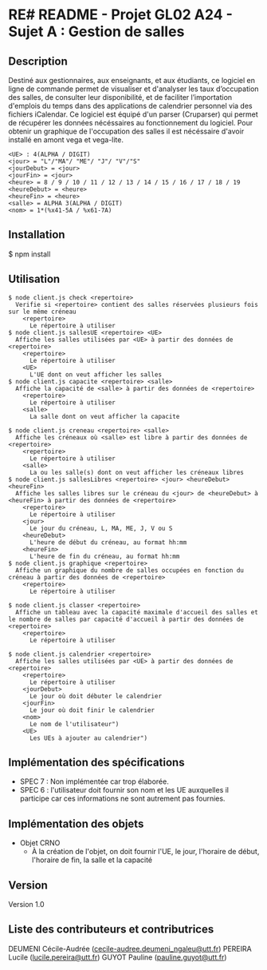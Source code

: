 # RE# README - Projet GL02 A24 - Sujet A : Gestion de salles
## Description 
Destiné aux gestionnaires, aux enseignants, et aux étudiants, ce logiciel en ligne de commande permet de visualiser et d'analyser les taux d’occupation des salles, de consulter leur disponibilité, et de faciliter l’importation d'emplois du temps dans des applications de calendrier personnel via des fichiers iCalendar. Ce logiciel est équipé d'un parser (Cruparser) qui permet de récupérer les données nécéssaires au fonctionnement du logiciel. Pour obtenir un graphique de l'occupation des salles il est nécéssaire d'avoir installé en amont vega et vega-lite.

```
<UE> : 4(ALPHA / DIGIT)
<jour> = "L"/"MA"/ "ME"/ "J"/ "V"/"S"
<jourDebut> = <jour>
<jourFin> = <jour>
<heure> = 8 / 9 / 10 / 11 / 12 / 13 / 14 / 15 / 16 / 17 / 18 / 19
<heureDebut> = <heure>
<heureFin> = <heure>
<salle> = ALPHA 3(ALPHA / DIGIT)
<nom> = 1*(%x41-5A / %x61-7A)
```

## Installation
$ npm install

## Utilisation
```
$ node client.js check <repertoire>   
  Verifie si <repertoire> contient des salles réservées plusieurs fois sur le même créneau	
    <repertoire>
      Le répertoire à utiliser			  
$ node client.js sallesUE <repertoire> <UE>  
  Affiche les salles utilisées par <UE> à partir des données de <repertoire>
    <repertoire>
      Le répertoire à utiliser
    <UE>
      L'UE dont on veut afficher les salles
$ node client.js capacite <repertoire> <salle>  
  Affiche la capacité de <salle> à partir des données de <repertoire>
    <repertoire>
      Le répertoire à utiliser
    <salle>  
      La salle dont on veut afficher la capacite
         
$ node client.js creneau <repertoire> <salle>  
  Affiche les créneaux où <salle> est libre à partir des données de <repertoire>    
    <repertoire>
      Le répertoire à utiliser
    <salle>  
      La ou les salle(s) dont on veut afficher les créneaux libres                        
$ node client.js sallesLibres <repertoire> <jour> <heureDebut> <heureFin> 
  Affiche les salles libres sur le créneau du <jour> de <heureDebut> à <heureFin> à partir des données de <repertoire>
    <repertoire>
      Le répertoire à utiliser 
    <jour>  
      Le jour du créneau, L, MA, ME, J, V ou S
    <heureDebut>
      L'heure de début du créneau, au format hh:mm
    <heureFin> 
      L'heure de fin du créneau, au format hh:mm
$ node client.js graphique <repertoire> 
  Affiche un graphique du nombre de salles occupées en fonction du créneau à partir des données de <repertoire>
    <repertoire>
      Le répertoire à utiliser
            
$ node client.js classer <repertoire> 
  Affiche un tableau avec la capacité maximale d'accueil des salles et le nombre de salles par capacité d'accueil à partir des données de <repertoire>       
    <repertoire>
      Le répertoire à utiliser
                          
$ node client.js calendrier <repertoire> 
  Affiche les salles utilisées par <UE> à partir des données de <repertoire>
    <repertoire>
      Le répertoire à utiliser
    <jourDebut> 
      Le jour où doit débuter le calendrier
    <jourFin>
      Le jour où doit finir le calendrier
    <nom>
      Le nom de l'utilisateur")
    <UE>
      Les UEs à ajouter au calendrier") 
 ```
  
## Implémentation des spécifications
- SPEC 7 : Non implémentée car trop élaborée.
- SPEC 6 : l'utilisateur doit fournir son nom et les UE auxquelles il participe car ces informations ne sont autrement pas fournies.


## Implémentation des objets
- Objet CRNO
  - À la création de l'objet, on doit fournir l'UE, le jour, l'horaire de début, l'horaire de fin, la salle et la capacité


## Version
Version 1.0

## Liste des contributeurs et contributrices
DEUMENI Cécile-Audrée (cecile-audree.deumeni_ngaleu@utt.fr)
PEREIRA Lucile (lucile.pereira@utt.fr)
GUYOT Pauline (pauline.guyot@utt.fr)
